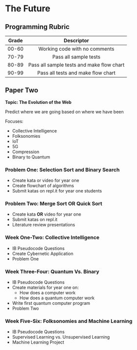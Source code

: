 # The Future

## Programming Rubric

| Grade         | Descriptor                                |
| ------------- |:------------------------------------------:
| 00-60         | Working code with no comments             |
| 70-79         | Pass all sample tests                     |  
| 80-89         | Pass all sample tests and make flow chart |
| 90-99         | Pass all tests and make flow chart        |    


## Paper Two
**Topic: The Evolution of the Web**

Predict where we are going based on where we have been

Focuses:
- Collective Intelligence
- Folksonomies
- IoT
- 5G
- Compression
- Binary to Quantum

### Problem One: Selection Sort and Binary Search

- Create kata or video for year one
- Create flowchart of algorithms
- Submit katas on repl.it for year one students

### Problem Two: Merge Sort OR Quick Sort

- Create kata **OR** video for year one
- Submit katas on repl.it
- Literature review presentations

### Week One-Two: Collective Intelligence
- IB Pseudocode Questions
- Create Cybernetic Application
- Problem One


### Week Three-Four: Quantum Vs. Binary
- IB Pseudocode Questions
- Create materials for year one on:
  - How does a computer work
  - How does a quantum computer work
- Write first quantum computer program
- Problem Two

### Week Five-Six: Folksonomies and Machine Learning
- IB Pseudocode Questions
- Supervised Learning vs. Unsupervised Learning
- Machine Learning Project
